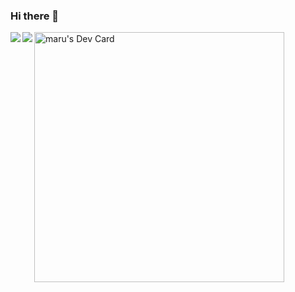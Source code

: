 ### Hi there 👋

<div>
  <a href="https://github.com/anuraghazra/github-readme-stats">
    <img align="left" src="https://github-readme-stats.vercel.app/api?username=qwexvf&count_private=true&show_icons=true&theme=synthwave&hide_border=true" />
  </a>
  <a href="https://github.com/anuraghazra/github-readme-stats">
    <img align="left" src="https://github-readme-stats.vercel.app/api/top-langs/?username=qwexvf&langs_count=8&hide=javascript,html,css,visual basic&theme=synthwave&hide_border=true"/>
  </a>
</div>

<a href="https://app.daily.dev/qwexvf"><img src="https://api.daily.dev/devcards/22f34d6cb3c8403282f5b20c3f876071.png?r=lci" width="400" alt="maru's Dev Card"/></a>
<!--
**qwexvf/qwexvf** is a ✨ _special_ ✨ repository because its `README.md` (this file) appears on your GitHub profile.

Here are some ideas to get you started:

- 🔭 I’m currently working on ...
- 🌱 I’m currently learning ...
- 👯 I’m looking to collaborate on ...
- 🤔 I’m looking for help with ...
- 💬 Ask me about ...
- 📫 How to reach me: ...
- 😄 Pronouns: ...
- ⚡ Fun fact: ...
-->
